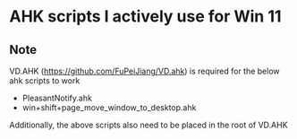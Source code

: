 # AHK scripts I actively use for Win 11

## Note

VD.AHK (<https://github.com/FuPeiJiang/VD.ahk>) is required for the below ahk scripts to work

- PleasantNotify.ahk
- win+shift+page_move_window_to_desktop.ahk

Additionally, the above scripts also need to be placed in the root of VD.AHK
